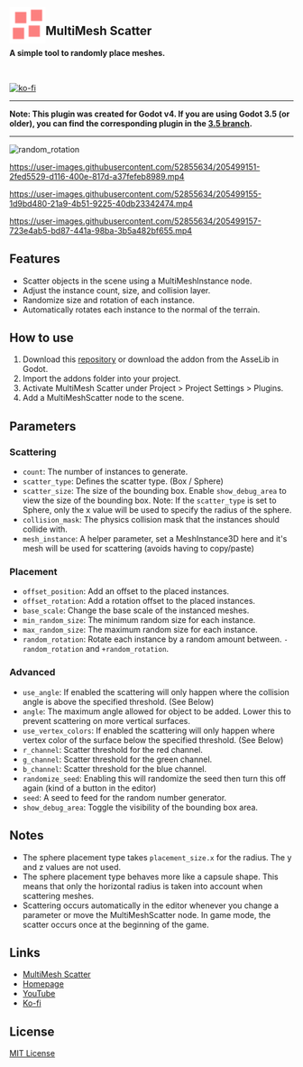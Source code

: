 <img src="addons/multimesh_scatter/icon.svg" width="64" align="left" />

## MultiMesh Scatter

**A simple tool to randomly place meshes.**

<br clear="left" />

[![ko-fi](https://ko-fi.com/img/githubbutton_sm.svg)](https://ko-fi.com/E1E5CVWWE)

---

**Note: This plugin was created for Godot v4. If you are using Godot 3.5 (or older), you can find the corresponding plugin in the [3.5 branch](https://github.com/arcaneenergy/godot-multimesh-scatter/tree/3.5).**

---

![random_rotation](https://arcaneenergy.github.io/assets/multimesh_scatter/random_rotation.jpg)

https://user-images.githubusercontent.com/52855634/205499151-2fed5529-d116-400e-817d-a37fefeb8989.mp4

https://user-images.githubusercontent.com/52855634/205499155-1d9bd480-21a9-4b51-9225-40db23342474.mp4

https://user-images.githubusercontent.com/52855634/205499157-723e4ab5-bd87-441a-98ba-3b5a482bf655.mp4

## Features

- Scatter objects in the scene using a MultiMeshInstance node.
- Adjust the instance count, size, and collision layer.
- Randomize size and rotation of each instance.
- Automatically rotates each instance to the normal of the terrain.

## How to use

1. Download this [repository](https://github.com/arcaneenergy/godot-multimesh-scatter) or download the addon from the AsseLib in Godot.
2. Import the addons folder into your project.
3. Activate MultiMesh Scatter under Project > Project Settings > Plugins.
4. Add a MultiMeshScatter node to the scene.

## Parameters

### Scattering
- `count`: The number of instances to generate.
- `scatter_type`: Defines the scatter type. (Box / Sphere)
- `scatter_size`: The size of the bounding box. Enable `show_debug_area` to view the size of the bounding box. Note: If the `scatter_type` is set to Sphere, only the x value will be used to specify the radius of the sphere.
- `collision_mask`: The physics collision mask that the instances should collide with.
- `mesh_instance`: A helper parameter, set a MeshInstance3D here and it's mesh will be used for scattering (avoids having to copy/paste)
### Placement
- `offset_position`: Add an offset to the placed instances.
- `offset_rotation`: Add a rotation offset to the placed instances.
- `base_scale`: Change the base scale of the instanced meshes.
- `min_random_size`: The minimum random size for each instance.
- `max_random_size`: The maximum random size for each instance.
- `random_rotation`: Rotate each instance by a random amount between. `-random_rotation` and `+random_rotation`.
### Advanced
- `use_angle`: If enabled the scattering will only happen where the collision angle is above the specified threshold. (See Below)
- `angle`: The maximum angle allowed for object to be added. Lower this to prevent scattering on more vertical surfaces.
- `use_vertex_colors`: If enabled the scattering will only happen where vertex color of the surface below the specified threshold. (See Below)
- `r_channel`: Scatter threshold for the red channel.
- `g_channel`: Scatter threshold for the green channel.
- `b_channel`: Scatter threshold for the blue channel. 
- `randomize_seed`: Enabling this will randomize the seed then turn this off again (kind of a button in the editor)
- `seed`: A seed to feed for the random number generator.
- `show_debug_area`: Toggle the visibility of the bounding box area.

## Notes

- The sphere placement type takes `placement_size.x` for the radius. The y and z values are not used.
- The sphere placement type behaves more like a capsule shape. This means that only the horizontal radius is taken
  into account when scattering meshes.
- Scattering occurs automatically in the editor whenever you change a parameter or move the MultiMeshScatter node.
  In game mode, the scatter occurs once at the beginning of the game.

## Links

- [MultiMesh Scatter](https://github.com/arcaneenergy/godot-multimesh-scatter)
- [Homepage](https://arcaneenergy.github.io/)
- [YouTube](https://www.youtube.com/c/ArcaneEnergy)
- [Ko-fi](https://ko-fi.com/arcaneenergy)

## License

[MIT License](/LICENSE.md)
